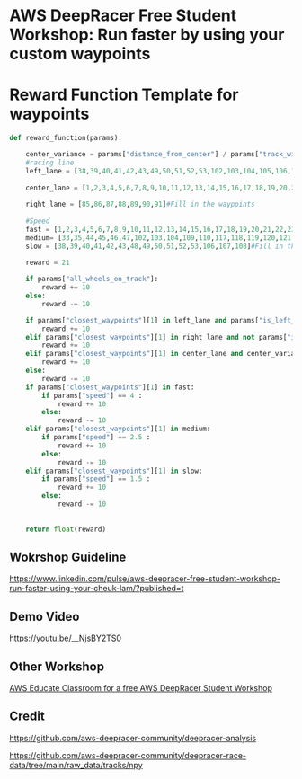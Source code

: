 # AWS DeepRacer Free Student Workshop: Run faster by using your custom waypoints
# Reward Function Template for waypoints

```python
def reward_function(params):

    center_variance = params["distance_from_center"] / params["track_width"]
    #racing line
    left_lane = [38,39,40,41,42,43,49,50,51,52,53,102,103,104,105,106,107,108,117,118,119,120,121,122,123,]#Fill in the waypoints
    
    center_lane = [1,2,3,4,5,6,7,8,9,10,11,12,13,14,15,16,17,18,19,20,21,22,23,24,25,26,27,28,29,30,31,32,33,34,35,44,45,46,47,48,57,58,59,60,61,62,63,64,65,66,67,68,69,70,71,72,73,81,95,109,110,111,112,113,114,115,116,125,126]#Fill in the waypoints
    
    right_lane = [85,86,87,88,89,90,91]#Fill in the waypoints
    
    #Speed
    fast = [1,2,3,4,5,6,7,8,9,10,11,12,13,14,15,16,17,18,19,20,21,22,23,24,25,26,27,28,29,30,31,32,57,58,59,60,61,62,63,64,65,66,67,68,69,70,71,72,73,81,85,86,87,88,89,90,91,95,111,112,113,114,115,116,124,125,126,1271.5]#Fill in the waypoints, 4m/s
    medium= [33,35,44,45,46,47,102,103,104,109,110,117,118,119,120,121,122,123]#Fill in the waypoints, 2.5m/s
    slow = [38,39,40,41,42,43,48,49,50,51,52,53,106,107,108]#Fill in the waypoints, 1.5m/s
    
    reward = 21

    if params["all_wheels_on_track"]:
        reward += 10
    else:
        reward -= 10

    if params["closest_waypoints"][1] in left_lane and params["is_left_of_center"]:
        reward += 10
    elif params["closest_waypoints"][1] in right_lane and not params["is_left_of_center"]:
        reward += 10
    elif params["closest_waypoints"][1] in center_lane and center_variance < 0.4:
        reward += 10
    else:
        reward -= 10
    if params["closest_waypoints"][1] in fast:
        if params["speed"] == 4 :
            reward += 10
        else:
            reward -= 10
    elif params["closest_waypoints"][1] in medium:
        if params["speed"] == 2.5 :
            reward += 10
        else:
            reward -= 10
    elif params["closest_waypoints"][1] in slow:
        if params["speed"] == 1.5 :
            reward += 10
        else:
            reward -= 10
        
    
    return float(reward)
```
## Wokrshop Guideline
https://www.linkedin.com/pulse/aws-deepracer-free-student-workshop-run-faster-using-your-cheuk-lam/?published=t
## Demo Video
https://youtu.be/__NjsBY2TS0
## Other Workshop
[AWS Educate Classroom for a free AWS DeepRacer Student Workshop](https://www.linkedin.com/pulse/aws-educate-classroom-free-deepracer-student-workshop-yuen-oscar/?trackingId=Ug9v8CodQdG7MXETAri5Ww%3D%3D)

## Credit
https://github.com/aws-deepracer-community/deepracer-analysis

https://github.com/aws-deepracer-community/deepracer-race-data/tree/main/raw_data/tracks/npy
